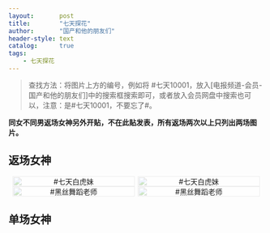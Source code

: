 ```yaml
---
layout:       post
title:        "七天探花"
author:       "国产和他的朋友们"
header-style: text
catalog:      true
tags:
    - 七天探花
---
```


> 查找方法：将图片上方的编号，例如将 #七天10001，放入[电报频道-会员-国产和他的朋友们]中的搜索框搜索即可，或者放入会员网盘中搜索也可以，注意：是#七天10001，不要忘了#。

**同女不同男返场女神另外开贴，不在此贴发表，所有返场两次以上只列出两场图片。**

## 返场女神

<div style="display: flex; justify-content: center;">
    <div style="position: relative; width: 48%; margin-right: 1%;">
        <img src="https://tanhuawanrenmigroup.top/qitiantanhua/qitiantanhua20001.jpg" style="width: 100%;"/>
        <div style="position: absolute; top: 0; left: 0; width: 100%; text-align: center; background-color: rgba(255, 255, 255, 0.7); font-size: 14px;">
            #七天白虎妹
        </div>
    </div>
    <div style="position: relative; width: 48%;">
        <img src="https://tanhuawanrenmigroup.top/qitiantanhua/qitiantanhua20002.jpg" style="width: 100%;"/>
        <div style="position: absolute; top: 0; left: 0; width: 100%; text-align: center; background-color: rgba(255, 255, 255, 0.7); font-size: 14px;">
            #七天白虎妹
        </div>
    </div>
</div>

<div style="display: flex; justify-content: center;">
    <div style="position: relative; width: 48%; margin-right: 1%;">
        <img src="https://tanhuawanrenmigroup.top/qitiantanhua/qitiantanhua20003.jpg" style="width: 100%;"/>
        <div style="position: absolute; top: 0; left: 0; width: 100%; text-align: center; background-color: rgba(255, 255, 255, 0.7); font-size: 14px;">
            #黑丝舞蹈老师
        </div>
    </div>
    <div style="position: relative; width: 48%;">
        <img src="https://tanhuawanrenmigroup.top/qitiantanhua/qitiantanhua20004.jpg" style="width: 100%;"/>
        <div style="position: absolute; top: 0; left: 0; width: 100%; text-align: center; background-color: rgba(255, 255, 255, 0.7); font-size: 14px;">
            #黑丝舞蹈老师
        </div>
    </div>
</div>


## 单场女神




